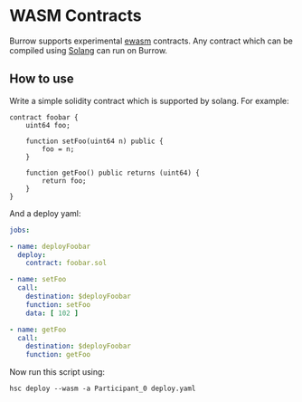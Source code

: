 # WASM Contracts

Burrow supports experimental [ewasm](https://github.com/ewasm/design) contracts.
Any contract which can be compiled using [Solang](https://github.com/hyperledger-labs/solang)
can run on Burrow.

## How to use

Write a simple solidity contract which is supported by solang. For example:

```solidity
contract foobar {
    uint64 foo;

    function setFoo(uint64 n) public {
        foo = n;
    }

    function getFoo() public returns (uint64) {
        return foo;
    }
}
```

And a deploy yaml:

```yaml
jobs:

- name: deployFoobar
  deploy:
    contract: foobar.sol

- name: setFoo
  call:
    destination: $deployFoobar
    function: setFoo
    data: [ 102 ]

- name: getFoo
  call:
    destination: $deployFoobar
    function: getFoo
```

Now run this script using:

```
hsc deploy --wasm -a Participant_0 deploy.yaml
```